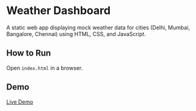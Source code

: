 # Weather Dashboard
A static web app displaying mock weather data for cities (Delhi, Mumbai, Bangalore, Chennai) using HTML, CSS, and JavaScript.
## How to Run
Open `index.html` in a browser.
## Demo
[Live Demo](https://yourusername.github.io/weather-dashboard)
